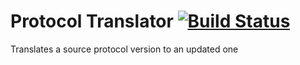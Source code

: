 Protocol Translator [![Build Status](https://travis-ci.org/Laxio/ProtocolTranslator.svg?branch=master)](https://travis-ci.org/Laxio/ProtocolTranslator)
===================

Translates a source protocol version to an updated one
